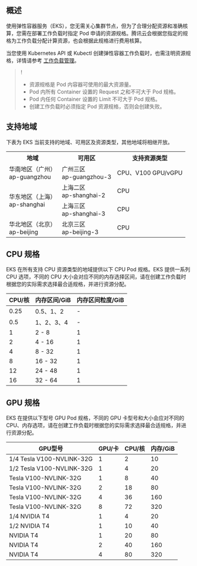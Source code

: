 ## 概述
使用弹性容器服务（EKS），您无需关心集群节点，但为了合理分配资源和准确核算，您需在部署工作负载时指定 Pod 申请的资源规格。腾讯云会根据您指定的规格为工作负载分配计算资源，也会根据此规格进行费用核算。

当您使用 Kubernetes API 或 Kubectl 创建弹性容器工作负载时，也需注明资源规格，详情请参考 [工作负载管理](https://cloud.tencent.com/document/product/457/39816)。

>!
> - 资源规格是 Pod 内容器可使用的最大资源量。
> - Pod 内所有 Container 设置的 Request 之和不可大于 Pod 规格。
> - Pod 内任何 Container 设置的 Limit 不可大于 Pod 规格。
> - 创建工作负载时必须指定 Pod 资源规格，否则会创建失败。



## 支持地域
下表为 EKS 当前支持的地域、可用区及资源类型，其他地域将相继开放。

<table class="table-striped">
<tbody>
	<tr>
		<th>地域</th>
		<th>可用区</th>
		<th>支持资源类型</th>
	</tr>
	<tr>
		<td rowspan="1">华南地区（广州）<br> ap-guangzhou</td>
		<td>广州三区<br> ap-guangzhou-3</td>
		<td>CPU、V100 GPU/vGPU</td>
	</tr>	
	<tr>
		<td rowspan="2">华东地区（上海）<br>ap-shanghai</td>
		<td>上海二区<br>ap-shanghai-2</td>
		<td>CPU</td>
	</tr>
	<tr>
		<td>上海三区<br>ap-shanghai-3</td>
		<td>CPU</td>
	</tr>
	<tr>
			<td rowspan="1">华北地区（北京）<br>ap-beijing</td>
			<td>北京三区<br>ap-beijing-3</td>
			<td>CPU</td>
	</tr>
</tbody>
</table>

## CPU 规格

EKS 在所有支持 CPU 资源类型的地域提供以下 CPU Pod 规格。EKS 提供一系列 CPU 选项，不同的 CPU 大小会对应不同的内存选择区间，请在创建工作负载时根据您的实际需求选择最合适规格，并进行资源分配。

| CPU/核 | 内存区间/GiB | 内存区间粒度/GiB |
| -------|-------|------- |
| 0.25 | 0.5、1、2 | - |
| 0.5 | 1、2、3、4 | - |
| 1 | 2 - 8 | 1 |
| 2 | 4 - 16 | 1 |
| 4 | 8 - 32 | 1 |
| 8 | 16 - 32 | 1 |
| 12 | 24 - 48 | 1 |
| 16 | 32 - 64 | 1 |

## GPU 规格

EKS 在提供以下型号 GPU Pod 规格，不同的 GPU 卡型号和大小会应对不同的CPU、内存选项，请在创建工作负载时根据您的实际需求选择最合适规格，并进行资源分配。

| GPU型号 | GPU/卡 | CPU/核 | 内存/GiB |
| ------- | ------- | ------- | ------- |
| 1/4 Tesla V100-NVLINK-32G | 1 | 2 | 10 |
| 1/2 Tesla V100-NVLINK-32G | 1 | 4 | 20 |
| Tesla V100-NVLINK-32G | 1 | 8 | 40 |
| Tesla V100-NVLINK-32G | 2 | 18 | 80 |
| Tesla V100-NVLINK-32G | 4 | 36 | 160 |
| Tesla V100-NVLINK-32G | 8 | 72 | 320 |
| 1/4 NVIDIA T4 | 1 | 4 | 20 |
| 1/2 NVIDIA T4 | 1 | 10 | 40 |
| NVIDIA T4 | 1 | 20 | 80 |
| NVIDIA T4 | 2 | 40 | 160 |
| NVIDIA T4 | 4 | 80 | 320 |


